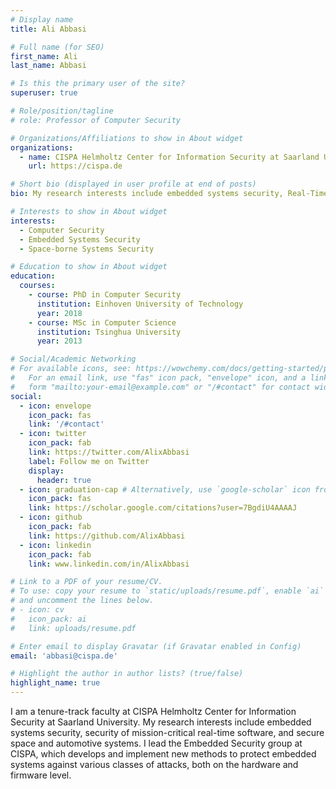 ```yaml
---
# Display name
title: Ali Abbasi

# Full name (for SEO)
first_name: Ali
last_name: Abbasi

# Is this the primary user of the site?
superuser: true

# Role/position/tagline
# role: Professor of Computer Security

# Organizations/Affiliations to show in About widget
organizations:
  - name: CISPA Helmholtz Center for Information Security at Saarland University
    url: https://cispa.de

# Short bio (displayed in user profile at end of posts)
bio: My research interests include embedded systems security, Real-Time Operating System (RTOS) security, space systems security and security of embedded control systems such as electronic control units.

# Interests to show in About widget
interests:
  - Computer Security
  - Embedded Systems Security
  - Space-borne Systems Security

# Education to show in About widget
education:
  courses:
    - course: PhD in Computer Security
      institution: Einhoven University of Technology
      year: 2018
    - course: MSc in Computer Science
      institution: Tsinghua University
      year: 2013

# Social/Academic Networking
# For available icons, see: https://wowchemy.com/docs/getting-started/page-builder/#icons
#   For an email link, use "fas" icon pack, "envelope" icon, and a link in the
#   form "mailto:your-email@example.com" or "/#contact" for contact widget.
social:
  - icon: envelope
    icon_pack: fas
    link: '/#contact'
  - icon: twitter
    icon_pack: fab
    link: https://twitter.com/AlixAbbasi
    label: Follow me on Twitter
    display:
      header: true
  - icon: graduation-cap # Alternatively, use `google-scholar` icon from `ai` icon pack
    icon_pack: fas
    link: https://scholar.google.com/citations?user=7BgdiU4AAAAJ
  - icon: github
    icon_pack: fab
    link: https://github.com/AlixAbbasi
  - icon: linkedin
    icon_pack: fab
    link: www.linkedin.com/in/AlixAbbasi

# Link to a PDF of your resume/CV.
# To use: copy your resume to `static/uploads/resume.pdf`, enable `ai` icons in `params.yaml`,
# and uncomment the lines below.
# - icon: cv
#   icon_pack: ai
#   link: uploads/resume.pdf

# Enter email to display Gravatar (if Gravatar enabled in Config)
email: 'abbasi@cispa.de'

# Highlight the author in author lists? (true/false)
highlight_name: true
---
```


I am a tenure-track faculty at CISPA Helmholtz Center for Information Security at Saarland University. My research interests include embedded systems security, security of mission-critical real-time software, and secure space and automotive systems. I lead the Embedded Security group at CISPA, which develops and implement new methods to protect embedded systems against various classes of attacks, both on the hardware and firmware level.


